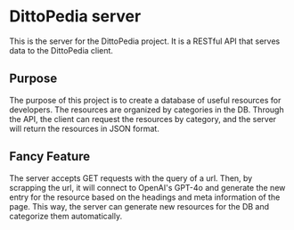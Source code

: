 # DittoPedia server
This is the server for the DittoPedia project. It is a RESTful API that serves data to the DittoPedia client.

## Purpose
The purpose of this project is to create a database of useful resources for developers. The resources are organized by categories in the DB.
Through the API, the client can request the resources by category, and the server will return the resources in JSON format.

## Fancy Feature
The server accepts GET requests with the query of a url. Then, by scrapping the url, it will connect to OpenAI's GPT-4o and generate the new entry for the resource based on the headings and meta information of the page. This way, the server can generate new resources for the DB and categorize them automatically.
